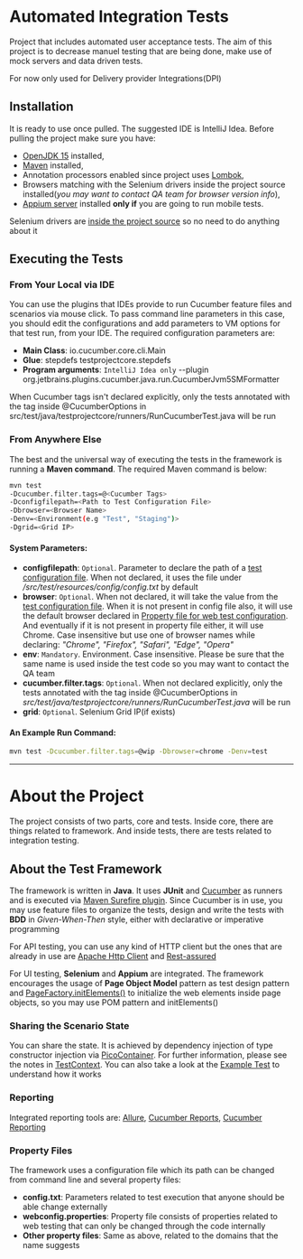 # **Automated Integration Tests**


Project that includes automated user acceptance tests. The aim of this project is to decrease manuel testing that are being done, make use of mock servers and data driven tests.

For now only used for Delivery provider Integrations(DPI)

## Installation


It is ready to use once pulled. The suggested IDE is IntelliJ Idea. Before pulling the project make sure you have:

- [OpenJDK 15](https://jdk.java.net/15/) installed,
- [Maven](https://maven.apache.org/download.cgi) installed, 
- Annotation processors enabled since project uses [Lombok](https://mvnrepository.com/artifact/org.projectlombok/lombok),
- Browsers matching with the Selenium drivers inside the project source installed(_you may want to contact QA team for browser version info_), 
- [Appium server](https://github.com/appium/appium-desktop/releases) installed **only if** you are going to run mobile tests.

Selenium drivers are [inside the project source](https://github.com/lineten/nova-cucumber-dpi-tests/tree/master/src/test/resources/webdriver) so no need to do anything about it

## Executing the Tests

### From Your Local via IDE
You can use the plugins that IDEs provide to run Cucumber feature files and scenarios via mouse click. To pass command line parameters in this case, you should edit the configurations and add parameters to VM options for that test run, from your IDE. The required configuration parameters are:

- **Main Class**: io.cucumber.core.cli.Main
- **Glue**: stepdefs testprojectcore.stepdefs
- **Program arguments**: `IntelliJ Idea only`  --plugin org.jetbrains.plugins.cucumber.java.run.CucumberJvm5SMFormatter

When Cucumber tags isn't declared explicitly, only the tests annotated with the tag inside @CucumberOptions in src/test/java/testprojectcore/runners/RunCucumberTest.java will be run
### From Anywhere Else
The best and the universal way of executing the tests in the framework is running a **Maven command**. The required Maven command is below:


```bash
mvn test 
-Dcucumber.filter.tags=@<Cucumber Tags>
-Dconfigfilepath=<Path to Test Configuration File>
-Dbrowser=<Browser Name> 
-Denv=<Environment(e.g "Test", "Staging")>
-Dgrid=<Grid IP>
```

#### System Parameters:

- **configfilepath**: `Optional`. Parameter to declare the path of a [test configuration file](https://github.com/lineten/nova-cucumber-dpi-tests/blob/master/src/test/resources/config/config.txt). When not declared, it uses the file under _/src/test/resources/config/config.txt_ by default
- **browser**: `Optional`. When not declared, it will take the value from the [test configuration file](https://github.com/lineten/nova-cucumber-dpi-tests/blob/master/src/test/resources/config/config.txt). When it is not present in config file also, it will use the default browser declared in [Property file for web test configuration](https://github.com/lineten/nova-cucumber-dpi-tests/blob/master/src/test/resources/propertyfiles/webconfig.properties). And eventually if it is not present in property file either, it will use Chrome. Case insensitive but use one of browser names while declaring: _"Chrome", "Firefox", "Safari", "Edge", "Opera"_ 
- **env**: `Mandatory`. Environment. Case insensitive. Please be sure that the same name is used inside the test code so you may want to contact the QA team
- **cucumber.filter.tags**: `Optional`. When not declared explicitly, only the tests annotated with the tag inside @CucumberOptions in _src/test/java/testprojectcore/runners/RunCucumberTest.java_ will be run
- **grid**: `Optional`. Selenium Grid IP(if exists)


#### An Example Run Command:
```bash
mvn test -Dcucumber.filter.tags=@wip -Dbrowser=chrome -Denv=test 
```

---


# About the Project

The project consists of two parts, core and tests. Inside core, there are things related to framework. And inside tests, there are tests related to integration testing.

## About the Test Framework
The framework is written in **Java**. It uses **JUnit** and [Cucumber](https://cucumber.io/) as runners and is executed via [Maven Surefire plugin](https://maven.apache.org/surefire/maven-surefire-plugin/). Since Cucumber is in use, you may use feature files to organize the tests, design and write the tests with **BDD** in _Given-When-Then_ style, either with declarative or imperative programming


For API testing, you can use any kind of HTTP client but the ones that are already in use are [Apache Http Client](https://hc.apache.org/httpcomponents-client-4.5.x/index.html) and [Rest-assured](https://github.com/rest-assured/rest-assured)

For UI testing, **Selenium** and **Appium** are integrated. The framework encourages the usage of **Page Object Model** pattern as test design pattern and [PageFactory.initElements()](https://github.com/SeleniumHQ/selenium/wiki/PageFactory) to initialize the web elements inside page objects, so you may use POM pattern and initElements()



### Sharing the Scenario State
You can share the state. It is achieved by dependency injection of type constructor injection via [PicoContainer](http://picocontainer.com/). For further information, please see the notes in [TestContext](https://github.com/lineten/nova-cucumber-dpi-tests/blob/master/src/test/java/testprojectcore/testcontext/TestContext.java). You can also take a look at the [Example Test](https://github.com/lineten/nova-cucumber-dpi-tests/blob/master/src/test/resources/cucumber.features/Example.feature) to understand how it works

### Reporting
Integrated reporting tools are: [Allure](https://docs.qameta.io/allure/), [Cucumber Reports](https://reports.cucumber.io/), [Cucumber Reporting](https://github.com/damianszczepanik/cucumber-reporting)

### Property Files
The framework uses a configuration file which its path can be changed from command line and several property files:
- **config.txt**: Parameters related to test execution that anyone should be able change externally
- **webconfig.properties**: Property file consists of properties related to web testing that can only be changed through the code internally
- **Other property files**: Same as above, related to the domains that the name suggests
